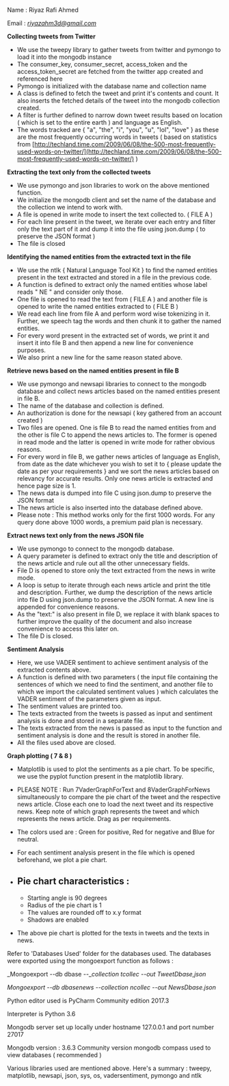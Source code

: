 Name : Riyaz Rafi Ahmed

Email : [_riyazahm3d@gmail.com_](mailto:riyazahm3d@gmail.com)

**Collecting tweets from Twitter**

- We use the tweepy library to gather tweets from twitter and pymongo to load it into the mongodb instance
- The consumer\_key, consumer\_secret, access\_token and the access\_token\_secret are fetched from the twitter app created and referenced here
- Pymongo is initialized with the database name and collection name
- A class is defined to fetch the tweet and print it&#39;s contents and count. It also inserts the fetched details of the tweet into the mongodb collection created.
- A filter is further defined to narrow down tweet results based on location ( which is set to the entire earth ) and language as English.
- The words tracked are { &quot;a&quot;, &quot;the&quot;, &quot;i&quot;, &quot;you&quot;, &quot;u&quot;, &quot;lol&quot;, &quot;love&quot; } as these are the most frequently occurring words in tweets ( based on statistics from [http://techland.time.com/2009/06/08/the-500-most-frequently-used-words-on-twitter/](http://techland.time.com/2009/06/08/the-500-most-frequently-used-words-on-twitter/) )

**Extracting the text only from the collected tweets**

- We use pymongo and json libraries to work on the above mentioned function.
- We initialize the mongodb client and set the name of the database and the collection we intend to work with.
- A file is opened in write mode to insert the text collected to. ( FILE A )
- For each line present in the tweet, we iterate over each entry and filter only the text part of it and dump it into the file using json.dump ( to preserve the JSON format )
- The file is closed

**Identifying the named entities from the extracted text in the file**

- We use the ntlk { Natural Language Tool Kit } to find the named entities present in the text extracted and stored in a file in the previous code.
- A function is defined to extract only the named entities whose label reads &quot; NE &quot; and consider only those.
- One file is opened to read the text from ( FILE A ) and another file is opened to write the named entities extracted to ( FILE B )
- We read each line from file A and perform word wise tokenizing in it. Further, we speech tag the words and then chunk it to gather the named entities.
- For every word present in the extracted set of words, we print it and insert it into file B and then append a new line for convenience purposes.
- We also print a new line for the same reason stated above.

**Retrieve news based on the named entities present in file B**

- We use pymongo and newsapi libraries to connect to the mongodb database and collect news articles based on the named entities present in file B.
- The name of the database and collection is defined.
- An authorization is done for the newsapi ( key gathered from an account created )
- Two files are opened. One is file B to read the named entities from and the other is file C to append the news articles to. The former is opened in read mode and the latter is opened in write mode for rather obvious reasons.
- For every word in file B, we gather news articles of language as English, from date as the date whichever you wish to set it to { please update the date as per your requirements } and we sort the news articles based on relevancy for accurate results. Only one news article is extracted and hence page size is 1.
- The news data is dumped into file C using json.dump to preserve the JSON format
- The news article is also inserted into the database defined above.
- Please note : This method works only for the first 1000 words. For any query done above 1000 words, a premium paid plan is necessary.

**Extract news text only from the news JSON file**

- We use pymongo to connect to the mongodb database.
- A query parameter is defined to extract only the title and description of the news article and rule out all the other unnecessary fields.
- File D is opened to store only the text extracted from the news in write mode.
- A loop is setup to iterate through each news article and print the title and description. Further, we dump the description of the news article into file D using json.dump to preserve the JSON format. A new line is appended for convenience reasons.
- As the &quot;text:&quot; is also present in file D, we replace it with blank spaces to further improve the quality of the document and also increase convenience to access this later on.
- The file D is closed.

**Sentiment Analysis**

- Here, we use VADER sentiment to achieve sentiment analysis of the extracted contents above.
- A function is defined with two parameters ( the input file containing the sentences of which we need to find the sentiment, and another file to which we import the calculated sentiment values ) which calculates the VADER sentiment of the parameters given as input.
- The sentiment values are printed too.
- The texts extracted from the tweets is passed as input and sentiment analysis is done and stored in a separate file.
- The texts extracted from the news is passed as input to the function and sentiment analysis is done and the result is stored in another file.
- All the files used above are closed.

**Graph plotting ( 7 &amp; 8 )**

- Matplotlib is used to plot the sentiments as a pie chart. To be specific, we use the pyplot function present in the matplotlib library.
- PLEASE NOTE : Run 7VaderGraphForText and 8VaderGraphForNews simultaneously to compare the pie chart of the tweet and the respective news article. Close each one to load the next tweet and its respective news. Keep note of which graph represents the tweet and which represents the news article. Drag as per requirements.
- The colors used are : Green for positive, Red for negative and Blue for neutral.
- For each sentiment analysis present in the file which is opened beforehand, we plot a pie chart.
- Pie chart characteristics :
  -
    - Starting angle is 90 degrees
    - Radius of the pie chart is 1
    - The values are rounded off to x.y format
    - Shadows are enabled

- The above pie chart is plotted for the texts in tweets and the texts in news.



Refer to &#39;Databases Used&#39; folder for the databases used.
The databases were exported using the mongoexport function as follows :

_Mongoexport --db dbase --__collection tcollec --out TweetDbase,json_

_Mongoexport --db dbasenews --collection ncollec --out NewsDbase.json_

Python editor used is PyCharm Community edition 2017.3

Interpreter is Python 3.6

Mongodb server set up locally under hostname 127.0.0.1 and port number 27017

Mongodb version : 3.6.3 Community version
mongodb compass used to view databases ( recommended )

Various libraries used are mentioned above. Here&#39;s a summary :
tweepy, matplotlib, newsapi, json, sys, os, vadersentiment, pymongo and ntlk
